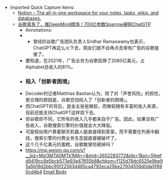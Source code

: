 - Imported Quick Capture items:
    - [Notion – The all-in-one workspace for your notes, tasks, wikis, and databases.](https://readwise.notion.site/readwise/Reader-Filtering-Guide-d4b249df2eaa492283099ec2a3551640)
    - [谷歌真急了，推DeepMind撑场！700亿参数Sparrow硬刚ChatGTP](https://mp.weixin.qq.com/s?__biz=MzI3MTA0MTk1MA==&mid=2652283772&idx=1&sn=5feefd9419cc8e5bcb573e93e47655b8&chksm=f125d78dc6525e9be95a5b19d2bbc95f22563d465ca4792eca25be27934556d0da5f690cd4b4#rd)
        - Annotations:
        - * 曾经的谷歌广告团队负责人Sridhar Ramaswamy也表示，ChatGPT再这么火下去，网友们就不会再点击带有广告的谷歌链接了。
        - 要知道，在2021年，广告业务为谷歌狂挣了2080亿美元，占Alphabet总收入的81%。
        - ### 陷入「创新者困境」
        - Decoder的记者Matthias Bastian认为，除了对「声誉风险」的担忧，更合理的原因是，谷歌恐怕陷入了「创新者的困境」。
        - 而ChatGPT的背后，是金主爸爸微软，而微软拥有丰富的收入来源，目前还能支持ChatGPT这样烧下去。
        - 但谷歌却不同，它所有的收入几乎都来自于广告。因此，如果没有广告收入，谷歌搜索引擎的价值就会大大降低。
        - 可是假如用户靠着聊天机器人能直接得到答案，而不需要在列表中翻找，搜索引擎的付费业务生态就直接被破坏了。
        - 这个几千亿美元的蛋糕，谷歌敢冒险砸掉吗？
        - https://mp.weixin.qq.com/s?__biz=MzI3MTA0MTk1MA==&mid=2652283772&idx=1&sn=5feefd9419cc8e5bcb573e93e47655b8&chksm=f125d78dc6525e9be95a5b19d2bbc95f22563d465ca4792eca25be27934556d0da5f690cd4b4 [Email Body](https://files.todoist.com/WUfRcfaWm2gB4Tz8mV_s3Jrr5IK7yMsuTQMrh_OMcv3_ElOxEyezIHpZ8wnSltwp/by/21878347/as/file.html)
